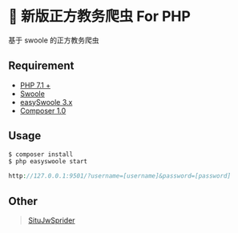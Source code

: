 🏰 新版正方教务爬虫 For PHP 
===============
基于 swoole 的正方教务爬虫

## Requirement

- [PHP 7.1 +](http://php.net/manual/zh/migration71.new-features.php)
- [Swoole](https://www.swoole.com)
- [easySwoole 3.x](http://easyswoole.com/)
- [Composer 1.0](http://pkg.phpcomposer.com/)

## Usage

```php
$ composer install 
$ php easyswoole start
```


```php
http://127.0.0.1:9501/?username=[username]&password=[password]
```

## Other 

> [SituJwSprider](https://github.com/teg1c/SituJwSprider)